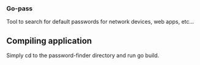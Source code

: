 ### Go-pass
Tool to search for default passwords for network devices, web apps, etc...

## Compiling application
Simply cd to the password-finder directory and run go build.


